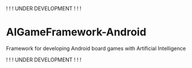 ! ! ! UNDER DEVELOPMENT ! ! !

AIGameFramework-Android
=======================

Framework for developing Android board games with Artificial Intelligence 

! ! ! UNDER DEVELOPMENT ! ! !
